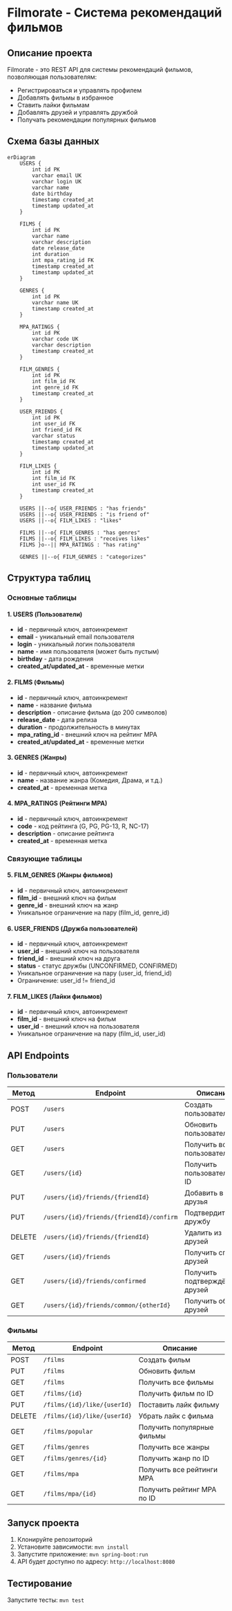 # Filmorate - Система рекомендаций фильмов

## Описание проекта

Filmorate - это REST API для системы рекомендаций фильмов, позволяющая пользователям:

- Регистрироваться и управлять профилем
- Добавлять фильмы в избранное
- Ставить лайки фильмам
- Добавлять друзей и управлять дружбой
- Получать рекомендации популярных фильмов

## Схема базы данных

```mermaid
erDiagram
    USERS {
        int id PK
        varchar email UK
        varchar login UK
        varchar name
        date birthday
        timestamp created_at
        timestamp updated_at
    }
    
    FILMS {
        int id PK
        varchar name
        varchar description
        date release_date
        int duration
        int mpa_rating_id FK
        timestamp created_at
        timestamp updated_at
    }
    
    GENRES {
        int id PK
        varchar name UK
        timestamp created_at
    }
    
    MPA_RATINGS {
        int id PK
        varchar code UK
        varchar description
        timestamp created_at
    }
    
    FILM_GENRES {
        int id PK
        int film_id FK
        int genre_id FK
        timestamp created_at
    }
    
    USER_FRIENDS {
        int id PK
        int user_id FK
        int friend_id FK
        varchar status
        timestamp created_at
        timestamp updated_at
    }
    
    FILM_LIKES {
        int id PK
        int film_id FK
        int user_id FK
        timestamp created_at
    }
    
    USERS ||--o{ USER_FRIENDS : "has friends"
    USERS ||--o{ USER_FRIENDS : "is friend of"
    USERS ||--o{ FILM_LIKES : "likes"
    
    FILMS ||--o{ FILM_GENRES : "has genres"
    FILMS ||--o{ FILM_LIKES : "receives likes"
    FILMS }o--|| MPA_RATINGS : "has rating"
    
    GENRES ||--o{ FILM_GENRES : "categorizes"
```

## Структура таблиц

### Основные таблицы

#### 1. USERS (Пользователи)

- **id** - первичный ключ, автоинкремент
- **email** - уникальный email пользователя
- **login** - уникальный логин пользователя
- **name** - имя пользователя (может быть пустым)
- **birthday** - дата рождения
- **created_at/updated_at** - временные метки

#### 2. FILMS (Фильмы)

- **id** - первичный ключ, автоинкремент
- **name** - название фильма
- **description** - описание фильма (до 200 символов)
- **release_date** - дата релиза
- **duration** - продолжительность в минутах
- **mpa_rating_id** - внешний ключ на рейтинг MPA
- **created_at/updated_at** - временные метки

#### 3. GENRES (Жанры)

- **id** - первичный ключ, автоинкремент
- **name** - название жанра (Комедия, Драма, и т.д.)
- **created_at** - временная метка

#### 4. MPA_RATINGS (Рейтинги MPA)

- **id** - первичный ключ, автоинкремент
- **code** - код рейтинга (G, PG, PG-13, R, NC-17)
- **description** - описание рейтинга
- **created_at** - временная метка

### Связующие таблицы

#### 5. FILM_GENRES (Жанры фильмов)

- **id** - первичный ключ, автоинкремент
- **film_id** - внешний ключ на фильм
- **genre_id** - внешний ключ на жанр
- Уникальное ограничение на пару (film_id, genre_id)

#### 6. USER_FRIENDS (Дружба пользователей)

- **id** - первичный ключ, автоинкремент
- **user_id** - внешний ключ на пользователя
- **friend_id** - внешний ключ на друга
- **status** - статус дружбы (UNCONFIRMED, CONFIRMED)
- Уникальное ограничение на пару (user_id, friend_id)
- Ограничение: user_id != friend_id

#### 7. FILM_LIKES (Лайки фильмов)

- **id** - первичный ключ, автоинкремент
- **film_id** - внешний ключ на фильм
- **user_id** - внешний ключ на пользователя
- Уникальное ограничение на пару (film_id, user_id)

## API Endpoints

### Пользователи

| Метод  | Endpoint                                 | Описание                       |
|--------|------------------------------------------|--------------------------------|
| POST   | `/users`                                 | Создать пользователя           |
| PUT    | `/users`                                 | Обновить пользователя          |
| GET    | `/users`                                 | Получить всех пользователей    |
| GET    | `/users/{id}`                            | Получить пользователя по ID    |
| PUT    | `/users/{id}/friends/{friendId}`         | Добавить в друзья              |
| PUT    | `/users/{id}/friends/{friendId}/confirm` | Подтвердить дружбу             |
| DELETE | `/users/{id}/friends/{friendId}`         | Удалить из друзей              |
| GET    | `/users/{id}/friends`                    | Получить список друзей         |
| GET    | `/users/{id}/friends/confirmed`          | Получить подтверждённых друзей |
| GET    | `/users/{id}/friends/common/{otherId}`   | Получить общих друзей          |

### Фильмы

| Метод  | Endpoint                    | Описание                   |
|--------|-----------------------------|----------------------------|
| POST   | `/films`                    | Создать фильм              |
| PUT    | `/films`                    | Обновить фильм             |
| GET    | `/films`                    | Получить все фильмы        |
| GET    | `/films/{id}`               | Получить фильм по ID       |
| PUT    | `/films/{id}/like/{userId}` | Поставить лайк фильму      |
| DELETE | `/films/{id}/like/{userId}` | Убрать лайк с фильма       |
| GET    | `/films/popular`            | Получить популярные фильмы |
| GET    | `/films/genres`             | Получить все жанры         |
| GET    | `/films/genres/{id}`        | Получить жанр по ID        |
| GET    | `/films/mpa`                | Получить все рейтинги MPA  |
| GET    | `/films/mpa/{id}`           | Получить рейтинг MPA по ID |

## Запуск проекта

1. Клонируйте репозиторий
2. Установите зависимости: `mvn install`
3. Запустите приложение: `mvn spring-boot:run`
4. API будет доступно по адресу: `http://localhost:8080`

## Тестирование

Запустите тесты: `mvn test`
